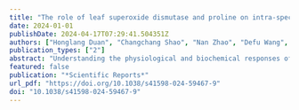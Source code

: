 ```yaml
---
title: "The role of leaf superoxide dismutase and proline on intra-specific photosynthesis recovery of Schima superba following drought"
date: 2024-01-01
publishDate: 2024-04-17T07:29:41.504351Z
authors: ["Honglang Duan", "Changchang Shao", "Nan Zhao", "Defu Wang", "Vı́ctor Resco de Dios", "David T. Tissue"]
publication_types: ["2"]
abstract: "Understanding the physiological and biochemical responses of tree seedlings under extreme drought stress, along with recovery during rewatering, and potential intra-species differences, will allow us to more accurately predict forest responses under future climate change. Here, we selected seedlings from four provenances (AH (Anhui), JX (Jiangxi), HN (Hunan) and GX (Guangxi)) of Schima superba and carried out a simulated drought-rewatering experiment in a field-based rain-out shelter. Seedlings were progressively dried until they reached 50% and 88% loss of xylem hydraulic conductivity (PLC) (i.e. P50 and P88), respectively, before they were rehydrated and maintained at field capacity for 30 days. Leaf photosynthesis (Asat), water status, activity of superoxide dismutase (SOD), and proline (Pro) concentration were monitored and their associations were determined. Increasing drought significantly reduced Asat, relative water content (RWC) and SOD activity in all provenances, and Pro concentration was increased to improve water retention; all four provenances exhibited similar response patterns, associated with similar leaf ultrastructure at pre-drought. Upon rewatering, physiological and biochemical traits were restored to well-watered control values in P50-stressed seedlings. In P88-stressed seedlings, Pro was restored to control values, while SOD was not fully recovered. The recovery pattern differed partially among provenances. There was a progression of recovery following watering, with RWC firstly recovered, followed by SOD and Pro, and then Asat, but with significant associations among these traits. Collectively, the intra-specific differences of S. superba seedlings in recovery of physiology and biochemistry following rewatering highlight the need to consider variations within a given tree species coping with future more frequent drought stress."
featured: false
publication: "*Scientific Reports*"
url_pdf: "https://doi.org/10.1038/s41598-024-59467-9"
doi: "10.1038/s41598-024-59467-9"
---
```


